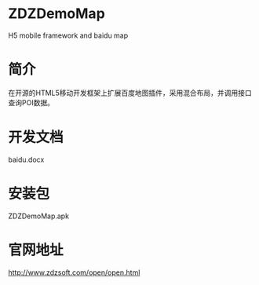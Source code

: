 # ZDZDemoMap
H5 mobile framework and baidu map<br/>

# 简介
在开源的HTML5移动开发框架上扩展百度地图插件，采用混合布局，并调用接口查询POI数据。<br/>

# 开发文档
baidu.docx<br/>

# 安装包
ZDZDemoMap.apk<br/>

# 官网地址
http://www.zdzsoft.com/open/open.html<br/>
